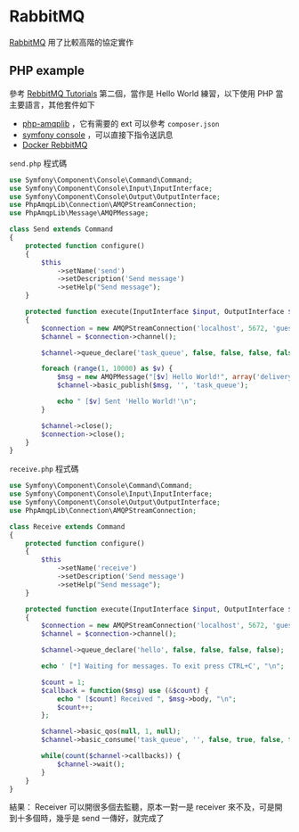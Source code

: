 RabbitMQ
========

[RabbitMQ](https://www.rabbitmq.com/) 用了比較高階的協定實作

PHP example
-----------

參考 [RebbitMQ Tutorials](https://www.rabbitmq.com/getstarted.html) 第二個，當作是 Hello World 練習，以下使用 PHP 當主要語言，其他套件如下

* [php-amqplib](https://github.com/php-amqplib/php-amqplib) ，它有需要的 ext 可以參考 `composer.json`
* [symfony console](http://symfony.com/doc/current/components/console.html) ，可以直接下指令送訊息
* [Docker RebbitMQ](https://hub.docker.com/_/rabbitmq/)

`send.php` 程式碼

```php
use Symfony\Component\Console\Command\Command;
use Symfony\Component\Console\Input\InputInterface;
use Symfony\Component\Console\Output\OutputInterface;
use PhpAmqpLib\Connection\AMQPStreamConnection;
use PhpAmqpLib\Message\AMQPMessage;

class Send extends Command
{
    protected function configure()
    {
        $this
            ->setName('send')
            ->setDescription('Send message')
            ->setHelp("Send message");
    }

    protected function execute(InputInterface $input, OutputInterface $output)
    {
        $connection = new AMQPStreamConnection('localhost', 5672, 'guest', 'guest');
        $channel = $connection->channel();

        $channel->queue_declare('task_queue', false, false, false, false);

        foreach (range(1, 10000) as $v) {
            $msg = new AMQPMessage("[$v] Hello World!", array('delivery_mode' => 2));
            $channel->basic_publish($msg, '', 'task_queue');

            echo " [$v] Sent 'Hello World!'\n";
        }

        $channel->close();
        $connection->close();
    }
}
```

`receive.php` 程式碼

```php
use Symfony\Component\Console\Command\Command;
use Symfony\Component\Console\Input\InputInterface;
use Symfony\Component\Console\Output\OutputInterface;
use PhpAmqpLib\Connection\AMQPStreamConnection;

class Receive extends Command
{
    protected function configure()
    {
        $this
            ->setName('receive')
            ->setDescription('Send message')
            ->setHelp("Send message");
    }

    protected function execute(InputInterface $input, OutputInterface $output)
    {
        $connection = new AMQPStreamConnection('localhost', 5672, 'guest', 'guest');
        $channel = $connection->channel();

        $channel->queue_declare('hello', false, false, false, false);

        echo ' [*] Waiting for messages. To exit press CTRL+C', "\n";

        $count = 1;
        $callback = function($msg) use (&$count) {
            echo " [$count] Received ", $msg->body, "\n";
            $count++;
        };

        $channel->basic_qos(null, 1, null);
        $channel->basic_consume('task_queue', '', false, true, false, false, $callback);

        while(count($channel->callbacks)) {
            $channel->wait();
        }
    }
}
```

結果： Receiver 可以開很多個去監聽，原本一對一是 receiver 來不及，可是開到十多個時，幾乎是 send 一傳好，就完成了
